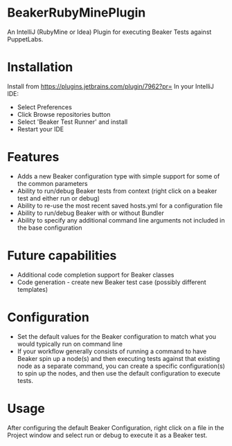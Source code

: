 # BeakerRubyMinePlugin
An IntelliJ (RubyMine or Idea) Plugin for executing Beaker Tests against PuppetLabs.

# Installation
Install from https://plugins.jetbrains.com/plugin/7962?pr=
In your IntelliJ IDE:
 - Select Preferences 
 - Click Browse repositories button
 - Select 'Beaker Test Runner' and install
 - Restart your IDE

# Features
 - Adds a new Beaker configuration type with simple support for some of the common parameters
 - Ability to run/debug Beaker tests from context (right click on a beaker test and either run or debug)
 - Ability to re-use the most recent saved hosts.yml for a configuration file
 - Ability to run/debug Beaker with or without Bundler
 - Ability to specify any additional command line arguments not included in the base configuration

# Future capabilities
 - Additional code completion support for Beaker classes
 - Code generation - create new Beaker test case (possibly different templates)

# Configuration
 - Set the default values for the Beaker configuration to match what you would typically run on command line
 - If your workflow generally consists of running a command to have Beaker spin up a node(s) and then executing tests against that existing node as a separate command, you can create a specific configuration(s) to spin up the nodes, and then use the default configuration to execute tests.

# Usage
After configuring the default Beaker Configuration, right click on a file in the Project window and select run or debug to execute it as a Beaker test.
